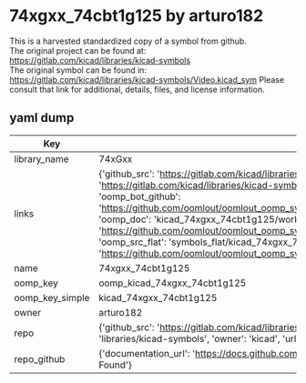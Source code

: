 # 74xgxx_74cbt1g125 by arturo182  
This is a harvested standardized copy of a symbol from github.  
The original project can be found at:  
https://gitlab.com/kicad/libraries/kicad-symbols  
The original symbol can be found in:
https://gitlab.com/kicad/libraries/kicad-symbols/Video.kicad_sym
Please consult that link for additional, details, files, and license information.  
## yaml dump  
| Key | Value |  
| --- | --- |  
| library_name | 74xGxx |  
| links | {'github_src': 'https://gitlab.com/kicad/libraries/kicad-symbols/Video.kicad_sym', 'github_src_repo': 'https://gitlab.com/kicad/libraries/kicad-symbols', 'oomp_bot': 'kicad_74xgxx_74cbt1g125/working', 'oomp_bot_github': 'https://github.com/oomlout/oomlout_oomp_symbol_bot/tree/main/kicad_74xgxx_74cbt1g125/working', 'oomp_doc': 'kicad_74xgxx_74cbt1g125/working', 'oomp_doc_github': 'https://github.com/oomlout/oomlout_oomp_symbol_doc/tree/main/kicad_74xgxx_74cbt1g125/working', 'oomp_src_flat': 'symbols_flat/kicad_74xgxx_74cbt1g125/working', 'oomp_src_flat_github': 'https://github.com/oomlout/oomlout_oomp_symbol_src/tree/main/kicad_74xgxx_74cbt1g125/working'} |  
| name | 74xgxx_74cbt1g125 |  
| oomp_key | oomp_kicad_74xgxx_74cbt1g125 |  
| oomp_key_simple | kicad_74xgxx_74cbt1g125 |  
| owner | arturo182 |  
| repo | {'github_src': 'https://gitlab.com/kicad/libraries/kicad-symbols/Video.kicad_sym', 'name': 'libraries/kicad-symbols', 'owner': 'kicad', 'url': 'https://gitlab.com/kicad/libraries/kicad-symbols'} |  
| repo_github | {'documentation_url': 'https://docs.github.com/rest/repos/repos#get-a-repository', 'message': 'Not Found'} |  


